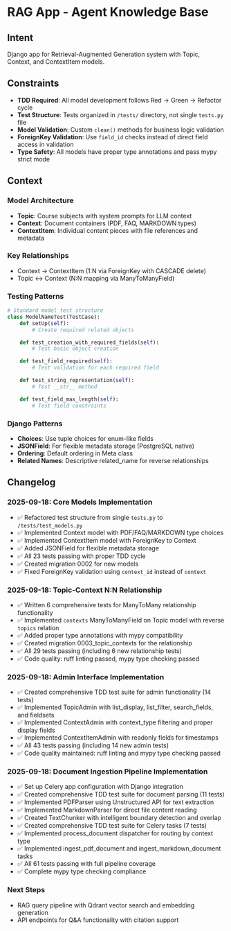 # RAG App - Agent Knowledge Base

## Intent

Django app for Retrieval-Augmented Generation system with Topic, Context, and ContextItem models.

## Constraints

- **TDD Required**: All model development follows Red → Green → Refactor cycle
- **Test Structure**: Tests organized in `/tests/` directory, not single `tests.py` file
- **Model Validation**: Custom `clean()` methods for business logic validation
- **ForeignKey Validation**: Use `field_id` checks instead of direct field access in validation
- **Type Safety**: All models have proper type annotations and pass mypy strict mode

## Context

### Model Architecture

- **Topic**: Course subjects with system prompts for LLM context
- **Context**: Document containers (PDF, FAQ, MARKDOWN types)
- **ContextItem**: Individual content pieces with file references and metadata

### Key Relationships

- Context → ContextItem (1:N via ForeignKey with CASCADE delete)
- Topic ↔ Context (N:N mapping via ManyToManyField)

### Testing Patterns

```python
# Standard model test structure
class ModelNameTest(TestCase):
    def setUp(self):
        # Create required related objects

    def test_creation_with_required_fields(self):
        # Test basic object creation

    def test_field_required(self):
        # Test validation for each required field

    def test_string_representation(self):
        # Test __str__ method

    def test_field_max_length(self):
        # Test field constraints
```

### Django Patterns

- **Choices**: Use tuple choices for enum-like fields
- **JSONField**: For flexible metadata storage (PostgreSQL native)
- **Ordering**: Default ordering in Meta class
- **Related Names**: Descriptive related_name for reverse relationships

## Changelog

### 2025-09-18: Core Models Implementation

- ✅ Refactored test structure from single `tests.py` to `/tests/test_models.py`
- ✅ Implemented Context model with PDF/FAQ/MARKDOWN type choices
- ✅ Implemented ContextItem model with ForeignKey to Context
- ✅ Added JSONField for flexible metadata storage
- ✅ All 23 tests passing with proper TDD cycle
- ✅ Created migration 0002 for new models
- ✅ Fixed ForeignKey validation using `context_id` instead of `context`

### 2025-09-18: Topic-Context N:N Relationship

- ✅ Written 6 comprehensive tests for ManyToMany relationship functionality
- ✅ Implemented `contexts` ManyToManyField on Topic model with reverse `topics` relation
- ✅ Added proper type annotations with mypy compatibility
- ✅ Created migration 0003_topic_contexts for the relationship
- ✅ All 29 tests passing (including 6 new relationship tests)
- ✅ Code quality: ruff linting passed, mypy type checking passed

### 2025-09-18: Admin Interface Implementation

- ✅ Created comprehensive TDD test suite for admin functionality (14 tests)
- ✅ Implemented TopicAdmin with list_display, list_filter, search_fields, and fieldsets
- ✅ Implemented ContextAdmin with context_type filtering and proper display fields
- ✅ Implemented ContextItemAdmin with readonly fields for timestamps
- ✅ All 43 tests passing (including 14 new admin tests)
- ✅ Code quality maintained: ruff linting and mypy type checking passed

### 2025-09-18: Document Ingestion Pipeline Implementation

- ✅ Set up Celery app configuration with Django integration
- ✅ Created comprehensive TDD test suite for document parsing (11 tests)
- ✅ Implemented PDFParser using Unstructured API for text extraction
- ✅ Implemented MarkdownParser for direct file content reading
- ✅ Created TextChunker with intelligent boundary detection and overlap
- ✅ Created comprehensive TDD test suite for Celery tasks (7 tests)
- ✅ Implemented process_document dispatcher for routing by context type
- ✅ Implemented ingest_pdf_document and ingest_markdown_document tasks
- ✅ All 61 tests passing with full pipeline coverage
- ✅ Complete mypy type checking compliance

### Next Steps

- RAG query pipeline with Qdrant vector search and embedding generation
- API endpoints for Q&A functionality with citation support
